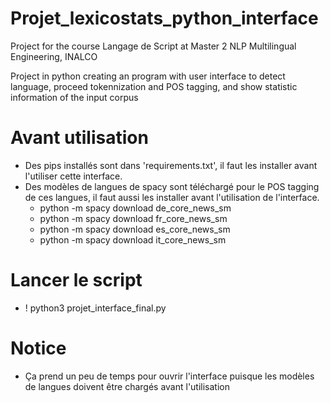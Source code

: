 # Projet_lexicostats_python_interface
Project for the course Langage de Script at Master 2 NLP Multilingual Engineering, INALCO

Project in python creating an program with user interface to detect language, proceed tokennization and POS tagging, and show statistic information of the input corpus 
# Avant utilisation
- Des pips installés sont dans 'requirements.txt', il faut les installer avant l'utiliser cette interface.
- Des modèles de langues de spacy sont téléchargé pour le POS tagging de ces langues, il faut aussi les installer avant l'utilisation de l'interface.
  - python -m spacy download de_core_news_sm
  - python -m spacy download fr_core_news_sm
  - python -m spacy download es_core_news_sm
  - python -m spacy download it_core_news_sm

# Lancer le script
- ! python3 projet_interface_final.py
# Notice
- Ça prend un peu de temps pour ouvrir l'interface puisque les modèles de langues doivent être chargés avant l'utilisation
